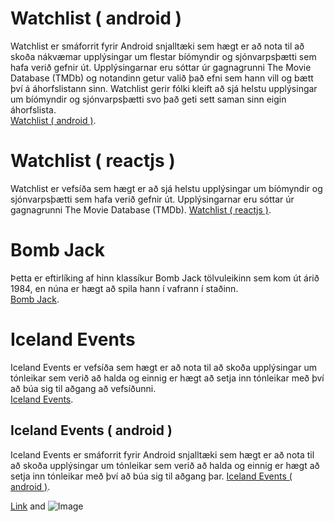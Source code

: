 # Watchlist ( android )
Watchlist er smáforrit fyrir Android snjalltæki sem hægt er að nota til að skoða nákvæmar upplýsingar um flestar bíómyndir og sjónvarpsþætti sem hafa verið gefnir út. Upplýsingarnar eru sóttar úr gagnagrunni The Movie Database (TMDb) og notandinn getur valið það efni sem hann vill og bætt því á áhorfslistann sinn. Watchlist gerir fólki kleift að sjá helstu upplýsingar um bíómyndir og sjónvarpsþætti svo það geti sett saman sinn eigin áhorfslista.  
[Watchlist ( android )](https://github.com/mej3hi/Watchlist-app).

# Watchlist ( reactjs )
Watchlist er vefsíða sem hægt er að sjá helstu upplýsingar um bíómyndir og sjónvarpsþætti sem hafa verið gefnir út. Upplýsingarnar eru sóttar úr gagnagrunni The Movie Database (TMDb). 
[Watchlist ( reactjs )](https://github.com/mej3hi/watchlist-reactjs).

# Bomb Jack
Þetta er eftirlíking af hinn klassíkur Bomb Jack tölvuleikinn sem kom út árið 1984, en núna er hægt að spila hann í vafrann í staðinn.   
[Bomb Jack](https://github.com/mej3hi/bombjack).

# Iceland Events
Iceland Events er vefsíða sem hægt er að nota til að skoða upplýsingar um tónleikar sem verið að halda og einnig er hægt að setja inn tónleikar með því að búa sig til aðgang að vefsíðunni.  
[Iceland Events](https://github.com/mej3hi/tonlist).

## Iceland Events ( android )
Iceland Events er smáforrit fyrir Android snjalltæki sem hægt er að nota til að skoða upplýsingar um tónleikar sem verið að halda og einnig er hægt að setja inn tónleikar með því að búa sig til aðgang þar.
[Iceland Events ( android )](https://github.com/mej3hi/IcelandEventsApp).



[Link](url) and ![Image](src)


